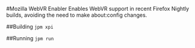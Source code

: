 #Mozilla WebVR Enabler
Enables WebVR support in recent Firefox Nightly builds, avoiding the need to make about:config changes.

##Building
`jpm xpi`

##Running
`jpm run`

